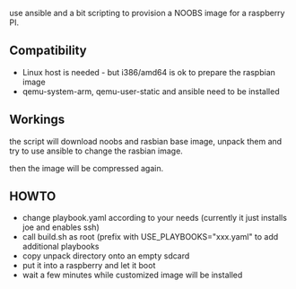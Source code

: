 use ansible and a bit scripting to provision a NOOBS image for a raspberry
PI.

Compatibility
----------------

* Linux host is needed - but i386/amd64 is ok to prepare the raspbian image
* qemu-system-arm, qemu-user-static and ansible need to be installed

Workings
------------

the script will download noobs and rasbian base image, unpack them and try
to use ansible to change the rasbian image.

then the image will be compressed again.

HOWTO
--------

* change playbook.yaml according to your needs (currently it just installs joe   and enables ssh) 
* call build.sh as root (prefix with USE_PLAYBOOKS="xxx.yaml" to add additional playbooks
* copy unpack directory onto an empty sdcard
* put it into a raspberry and let it boot 
* wait a few minutes while customized image will be installed

